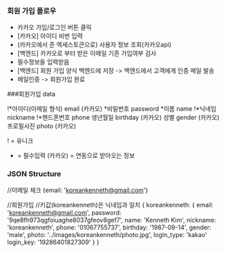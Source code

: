 ### 회원 가입 플로우
- 카카오 가입/로그인 버튼 클릭
- [카카오] 아이디 비번 입력
- (카카오에서 준 엑세스토큰으로) 사용자 정보 조회(카카오api)
- [백엔드] 카카오로 부터 받은 이메일 기존 가입여부 검사
- 필수정보들 입력받음
- [백엔드] 회원 가입 양식 백엔드에 저장 -> 백엔드에서 고객에게 인증 메일 발송
- 메일인증 -> 회원가입 완료


###회원가입 data

!*아이디(이메일 형식) email (카카오)
*비밀번호 password
*이름 name
!*닉네임 nickname 
!*핸드폰번호 phone
생년월일 birthday (카카오)
성별 gender (카카오)
프로필사진 photo (카카오)

! = 유니크
* = 필수입력
(카카오) = 연동으로 받아오는 정보


### JSON Structure
//이메일 체크
{email: 'koreankenneth@gmail.com'}

//회원가입
//키값(koreankenneth)은 닉네임과 일치
{
  koreankenneth: {
    email: 'koreankenneth@gmail.com',
    password: '9qe8fh973qgfoiuaghe8037gfeov8gef7',
    name: 'Kenneth Kim',
    nickname: 'koreankenneth',
    phone: '01067755737',
    birthday: '1987-09-14',
    gender: 'male',
    photo: '../images/koreankenneth/photo.jpg',
    login_type: 'kakao'
    login_key: '19286401827309'
  }
}